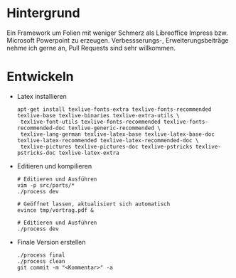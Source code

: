 
Hintergrund
===========

Ein Framework um Folien mit weniger Schmerz als Libreoffice Impress bzw. Microsoft Powerpoint zu erzeugen.
Verbessserungs-, Erweiterungsbeiträge nehme ich gerne an, Pull Requests sind sehr willkommen.

Entwickeln
===========

 * Latex installieren
   ```
   apt-get install texlive-fonts-extra texlive-fonts-recommended texlive-base texlive-binaries texlive-extra-utils \
    texlive-font-utils texlive-fonts-recommended texlive-fonts-recommended-doc texlive-generic-recommended \
    texlive-lang-german texlive-latex-base texlive-latex-base-doc texlive-latex-recommended texlive-latex-recommended-doc \
    texlive-pictures texlive-pictures-doc texlive-pstricks texlive-pstricks-doc texlive-latex-extra
   ```
 * Editieren und kompilieren
   ```
   # Editieren und Ausführen
   vim -p src/parts/*
   ./process dev

   # Geöffnet lassen, aktualisiert sich automatisch
   evince tmp/vortrag.pdf &

   # Editieren und Ausführen
   ./process dev
   ```
 * Finale Version erstellen
   ```
   ./process final
   ./process clean
   git commit -m "<Kommentar>" -a
   ```

